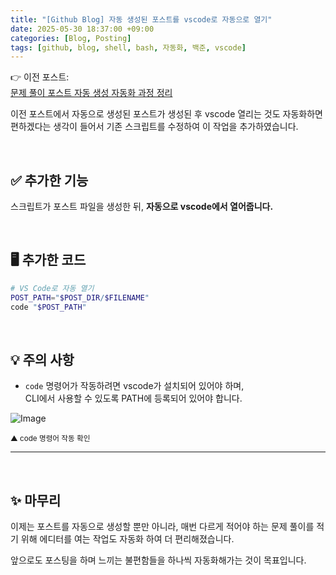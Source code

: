```yaml
---
title: "[Github Blog] 자동 생성된 포스트를 vscode로 자동으로 열기"
date: 2025-05-30 18:37:00 +09:00
categories: [Blog, Posting]
tags: [github, blog, shell, bash, 자동화, 백준, vscode]
---
```


👉 이전 포스트:  
[문제 풀이 포스트 자동 생성 자동화 과정 정리](https://juyeoon.github.io/posts/bash-boj-posting-automation/)

이전 포스트에서 자동으로 생성된 포스트가 생성된 후 vscode 열리는 것도 자동화하면 편하겠다는 생각이 들어서 기존 스크립트를 수정하여 이 작업을 추가하였습니다.

<br>

## ✅ 추가한 기능

스크립트가 포스트 파일을 생성한 뒤, **자동으로 vscode에서 열어줍니다.**

<br>

## 🖥 추가한 코드

```bash
# VS Code로 자동 열기
POST_PATH="$POST_DIR/$FILENAME"
code "$POST_PATH"
```

<br>

## 💡 주의 사항

- `code` 명령어가 작동하려면 vscode가 설치되어 있어야 하며,  
  CLI에서 사용할 수 있도록 PATH에 등록되어 있어야 합니다.

![Image](https://github.com/user-attachments/assets/c77355eb-1a75-4545-9b62-e1b884652b04)

<small>▲ code 명령어 작동 확인</small>

---

<br>

## ✨ 마무리

이제는 포스트를 자동으로 생성할 뿐만 아니라, 매번 다르게 적어야 하는 문제 풀이를 적기 위해 에디터를 여는 작업도 자동화 하여 더 편리해졌습니다.

앞으로도 포스팅을 하며 느끼는 불편함들을 하나씩 자동화해가는 것이 목표입니다.

<br>
